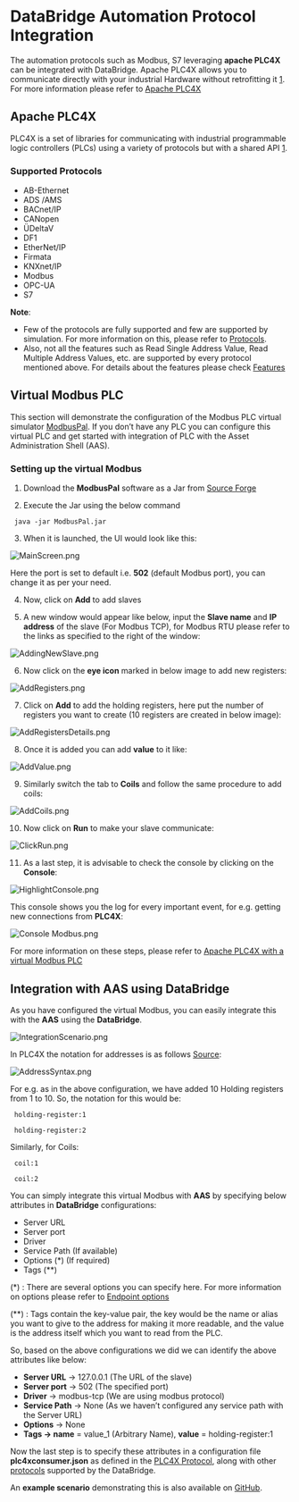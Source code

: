 # DataBridge Automation Protocol Integration
The automation protocols such as Modbus, S7 leveraging **apache PLC4X** can be integrated with DataBridge. Apache PLC4X allows you to communicate directly with your industrial Hardware without retrofitting it [1](https://plc4x.apache.org/users/index.html). For more information please refer to [Apache PLC4X](https://plc4x.apache.org/users/getting-started/general-concepts.html)

## Apache PLC4X
PLC4X is a set of libraries for communicating with industrial programmable logic controllers (PLCs) using a variety of protocols but with a shared API [1](https://plc4x.apache.org).

### Supported Protocols

* AB-Ethernet
* ADS /AMS
* BACnet/IP
* CANopen
* ÜDeltaV
* DF1
* EtherNet/IP
* Firmata
* KNXnet/IP
* Modbus
* OPC-UA
* S7

**Note**:

* Few of the protocols are fully supported and few are supported by simulation. For more information on this, please refer to [Protocols](https://plc4x.apache.org/users/protocols/index.html).
* Also, not all the features such as Read Single Address Value, Read Multiple Address Values, etc. are supported by every protocol mentioned above. For details about the features please check [Features](https://plc4x.apache.org/users/protocols/index.html#features)

## Virtual Modbus PLC
This section will demonstrate the configuration of the Modbus PLC virtual simulator [ModbusPal](https://modbuspal.sourceforge.net). If you don’t have any PLC you can configure this virtual PLC and get started with integration of PLC with the Asset Administration Shell (AAS).

### Setting up the virtual Modbus
1. Download the **ModbusPal** software as a Jar from [Source Forge](https://modbuspal.sourceforge.net)

2. Execute the Jar using the below command
```
 java -jar ModbusPal.jar
```
3. When it is launched, the UI would look like this:

![MainScreen.png](./images/MainScreen.png)

Here the port is set to default i.e. **502** (default Modbus port), you can change it as per your need.

4. Now, click on **Add** to add slaves

5. A new window would appear like below, input the **Slave name** and **IP address** of the slave (For Modbus TCP), for Modbus RTU please refer to the links as specified to the right of the window:

![AddingNewSlave.png](./images/AddingNewSlave.png)

6. Now click on the **eye icon** marked in below image to add new registers:

![AddRegisters.png](./images/AddRegisters.png)

7. Click on **Add** to add the holding registers, here put the number of registers you want to create (10 registers are created in below image):

![AddRegistersDetails.png](./images/AddRegistersDetails.png)

8. Once it is added you can add **value** to it like:

![AddValue.png](./images/AddValue.png)

9. Similarly switch the tab to **Coils** and follow the same procedure to add coils:

![AddCoils.png](./images/AddCoils.png)

10. Now click on **Run** to make your slave communicate:

![ClickRun.png](./images/ClickRun.png)

11. As a last step, it is advisable to check the console by clicking on the **Console**:

![HighlightConsole.png](./images/HighlightConsole.png)

This console shows you the log for every important event, for e.g. getting new connections from **PLC4X**:

![Console Modbus.png](./images/Console_Modbus.png)


For more information on these steps, please refer to [Apache PLC4X with a virtual Modbus PLC](https://plc4x.apache.org/users/getting-started/virtual-modbus.html)

## Integration with AAS using DataBridge
As you have configured the virtual Modbus, you can easily integrate this with the **AAS** using the **DataBridge**.

![IntegrationScenario.png](./images/IntegrationScenario.png)

In PLC4X the notation for addresses is as follows [Source](https://plc4x.apache.org/users/getting-started/virtual-modbus.html#some_modbus_basics):

![AddressSyntax.png](./images/AddressSyntax.png)

For e.g. as in the above configuration, we have added 10 Holding registers from 1 to 10. So, the notation for this would be:
```
 holding-register:1
```
```
 holding-register:2
```
Similarly, for Coils:
```
 coil:1
```
```
 coil:2
```
You can simply integrate this virtual Modbus with **AAS** by specifying below attributes in **DataBridge** configurations:

* Server URL
* Server port
* Driver
* Service Path (If available)
* Options (*) (If required)
* Tags (**)

(*) : There are several options you can specify here. For more information on options please refer to [Endpoint options](https://camel.apache.org/components/next/plc4x-component.html#_endpoint_options)

(**) : Tags contain the key-value pair, the key would be the name or alias you want to give to the address for making it more readable, and the value is the address itself which you want to read from the PLC.

So, based on the above configurations we did we can identify the above attributes like below:

* **Server URL** -> 127.0.0.1 (The URL of the slave)
* **Server port** -> 502 (The specified port)
* **Driver** -> modbus-tcp (We are using modbus protocol)
* **Service Path** -> None (As we haven’t configured any service path with the Server URL)
* **Options** -> None
* **Tags -> name** = value_1 (Arbitrary Name), **value** = holding-register:1

Now the last step is to specify these attributes in a configuration file **plc4xconsumer.json** as defined in the [PLC4X Protocol](../basyx_components/databridge/features/protocol-integration/PLC4X.md), along with other [protocols](../basyx_components/databridge/index.md#features) supported by the DataBridge.

An **example scenario** demonstrating this is also available on [GitHub](https://github.com/eclipse-basyx/basyx-databridge/tree/main/databridge.examples/databridge.examples.plc4x-jsonata-aas).